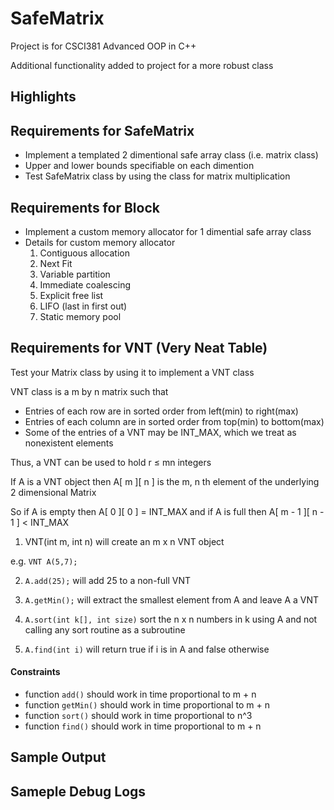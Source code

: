 # SafeMatrix

Project is for CSCI381 Advanced OOP in C++

Additional functionality added to project for a more robust class

## Highlights

## Requirements for SafeMatrix
* Implement a templated 2 dimentional safe array class (i.e. matrix class)
* Upper and lower bounds specifiable on each dimention
* Test SafeMatrix class by using the class for matrix multiplication

## Requirements for Block
* Implement a custom memory allocator for 1 dimential safe array class
* Details for custom memory allocator
  1.   Contiguous allocation
  2.   Next Fit
  3.   Variable partition
  4.   Immediate coalescing
  5.   Explicit free list
  6.   LIFO (last in first out)
  7.   Static memory pool


## Requirements for VNT (Very Neat Table)

Test your Matrix class by using it to implement a VNT class

VNT class is a m by n matrix such that
* Entries of each row are in sorted order from left(min) to right(max)
* Entries of each column are in sorted order from top(min) to bottom(max)
* Some of the entries of a VNT may be INT_MAX, which we treat as nonexistent elements

Thus, a VNT can be used to hold r ≤ mn integers

If A is a VNT object then A[ m ][ n ] is the m, n th element of the underlying 2 dimensional Matrix

So if A is empty then A[ 0 ][ 0 ] = INT_MAX and if A is full then A[ m - 1 ][ n - 1 ] < INT_MAX

1. VNT(int m, int n) will create an m x n VNT object 

e.g. `VNT A(5,7);`

2. `A.add(25);` will add 25 to a non-full VNT

3. `A.getMin();` will extract the smallest element from A and leave A a VNT

4. `A.sort(int k[], int size)` sort the n x n numbers in k using A and not calling any sort routine as a subroutine

5. `A.find(int i)` will return true if i is in A and false otherwise

#### Constraints

* function `add()` should work in time proportional to m + n
* function `getMin()` should work in time proportional to m + n
* function `sort()` should work in time proportional to n^3
* function `find()` should work in time proportional to m + n

## Sample Output

## Sameple Debug Logs
